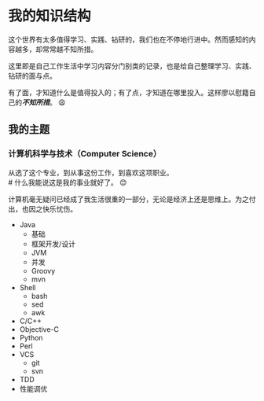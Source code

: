我的知识结构
=======================

这个世界有太多值得学习、实践、钻研的，我们也在不停地行进中。然而感知的内容越多，却常常越不知所措。

这里即是自己工作生活中学习内容分门别类的记录，也是给自己整理学习、实践、钻研的面与点。

有了面，才知道什么是值得投入的；有了点，才知道在哪里投入。这样廖以慰籍自己的***不知所措***。 :weary:

我的主题
-------------------

### 计算机科学与技术（Computer Science）

从选了这个专业，到从事这份工作，到喜欢这项职业。  
\# 什么我能说这是我的事业就好了。 :blush:

计算机毫无疑问已经成了我生活很重的一部分，无论是经济上还是思维上。为之付出，也因之快乐忧伤。

- Java
    - 基础
    - 框架开发/设计
    - JVM
    - 并发
    - Groovy
    - mvn
- Shell
    - bash
    - sed
    - awk
- C/C++
- Objective-C
- Python
- Perl
- VCS
    - git
    - svn
- TDD
- 性能调优

